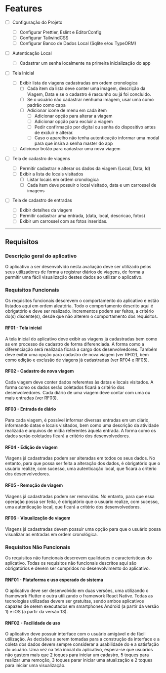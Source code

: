# Features

- [ ] Configuração do Projeto
  - [ ] Configurar Prettier, Eslint e EditorConfig
  - [ ] Configurar TailwindCSS
  - [ ] Configurar Banco de Dados Local (Sqlite e/ou TypeORM)

- [ ] Autenticação Local
  - [ ] Cadastrar um senha localmente na primeira inicialização do app

- [ ] Tela Inicial
  - [ ] Exibir lista de viagens cadastradas em ordem cronologica
    - [ ] Cada item da lista deve conter uma imagem, descrição da Viagem, Data e se o cadastro é rascunho ou já foi concluido.
    - [ ] Se o usuário não cadastrar nenhuma imagem, usar uma como padrão como capa
    - [ ] Adicionar icone de menu em cada item
      - [ ] Adicionar opção para alterar a viagem
      - [ ] Adicionar opção para excluir a viagem
      - [ ] Pedir confirmação por digital ou senha do dispositivo antes de excluir e alterar.
      - [ ] Caso o aparelho não tenha autenticação informar uma modal para que insira a senha master do app
  - [ ] Adicionar botão para cadastrar uma nova viagem
- [ ] Tela de cadastro de viagens

  - [ ] Permitir cadastrar e alterar os dados da viagem (Local, Data, Id)
  - [ ] Exibir a lista de locais visitados
    - [ ] Listar locais em ordem cronologica
    - [ ] Cada item deve possuir o local visitado, data e um carrossel de imagens

- [ ] Tela de cadastro de entradas
  - [ ] Exibir detalhes da viagem
  - [ ] Permitir cadastrar uma entrada, (data, local, descricao, fotos)
  - [ ] Exibir um carrossel com as fotos inseridas.

---

## Requisitos

### Descrição geral do aplicativo

O aplicativo a ser desenvolvido nesta avaliação deve ser utilizado pelos seus utilizadores de forma a registrar diários de viagens, de forma a permitir uma fácil visualização destes dados ao utilizar o aplicativo.

### Requisitos Funcionais

Os requisitos funcionais descrevem o comportamento do aplicativo e estão listados aqui em ordem aleatória. Todo o comportamento descrito aqui é obrigatório e deve ser realizado. Incrementos podem ser feitos, a critério do(s) discente(s), desde que não alterem o comportamento dos requisitos.

#### RF01 - Tela inicial

A tela inicial do aplicativo deve exibir as viagens já cadastradas bem como as em processo de cadastro de forma diferenciada. A forma como a diferenciação será realizada ficará a cargo dos desenvolvedores. Também deve exibir uma opção para cadastro de nova viagem (ver RF02), bem como edição e exclusão de viagens já cadastradas (ver RF04 e RF05).

#### RF02 - Cadastro de nova viagem

Cada viagem deve conter dados referentes às datas e locais visitados. A forma como os dados serão coletados ficará a critério dos desenvolvedores. Cada diário de uma viagem deve contar com uma ou mais entradas (ver RF03).

#### RF03 - Entrada de diário

Para cada viagem, é possível informar diversas entradas em um diário, informando datas e locais visitados, bem como uma descrição da atividade realizada e arquivos de mídia referentes àquela entrada. A forma como os dados serão coletados ficará a critério dos desenvolvedores.

#### RF04 - Edição de viagem

Viagens já cadastradas podem ser alteradas em todos os seus dados. No entanto, para que possa ser feita a alteração dos dados, é obrigatório que o usuário realize, com sucesso, uma autenticação local, que ficará a critério dos desenvolvedores.

#### RF05 - Remoção de viagem

Viagens já cadastradas podem ser removidas. No entanto, para que essa operação possa ser feita, é obrigatório que o usuário realize, com sucesso, uma autenticação local, que ficará a critério dos desenvolvedores.

#### RF06 - Visualização de viagem

Viagens já cadastradas devem possuir uma opção para que o usuário possa visualizar as entradas em ordem cronológica.

### Requisitos Não Funcionais

Os requisitos não funcionais descrevem qualidades e características do aplicativo. Todas os requisitos não funcionais descritos aqui são obrigatórios e devem ser cumpridos no desenvolvimento do aplicativo.

#### RNF01 - Plataforma e uso esperado do sistema

O aplicativo deve ser desenvolvido em duas versões, uma utilizando o framework Flutter e outra utilizando o framework React Native. Todas as tecnologias utilizadas devem ser gratuitas, sendo ambos aplicativos capazes de serem executados em smartphones Android (a partir da versão 1) e iOS (a partir da versão 13).

#### RNF02 - Facilidade de uso

O aplicativo deve possuir interface com o usuário amigável e de fácil utilização. As decisões a serem tomadas para a construção da interface e a coleta dos dados devem sempre considerar a usabilidade do e a satisfação do usuário. Uma vez na tela inicial do aplicativo, espera-se que usuários não gastem mais que 2 toques para iniciar um cadastro, 5 toques para realizar uma remoção, 3 toques parar iniciar uma atualização e 2 toques para iniciar uma visualização.
